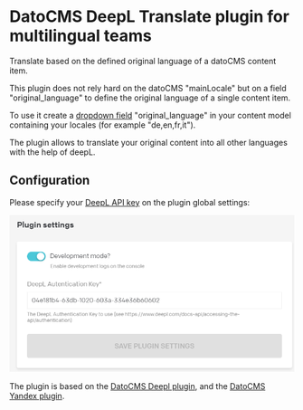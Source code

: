 # DatoCMS DeepL Translate plugin for multilingual teams

Translate based on the defined original language of a datoCMS content item.

This plugin does not rely hard on the datoCMS "mainLocale" but on a field "original_language" to define the original language of a single content item.

To use it create a [dropdown field](https://www.datocms.com/docs/pro-tips/create-a-select-with-a-single-line-string-field) "original_language" in your content model containing your locales (for example "de,en,fr,it").

The plugin allows to translate your original content into all other languages with the help of deepL.

## Configuration

Please specify your [DeepL API key](https://www.deepl.com/en/docs-api/) on the plugin global settings:

![Settings](./docs/settings.png)

The plugin is based on the [DatoCMS Deepl plugin](https://github.com/daugsbi/datocms-plugin-deepl-translate),
and the [DatoCMS Yandex plugin](https://github.com/datocms/plugins/tree/master/yandex-translate).
